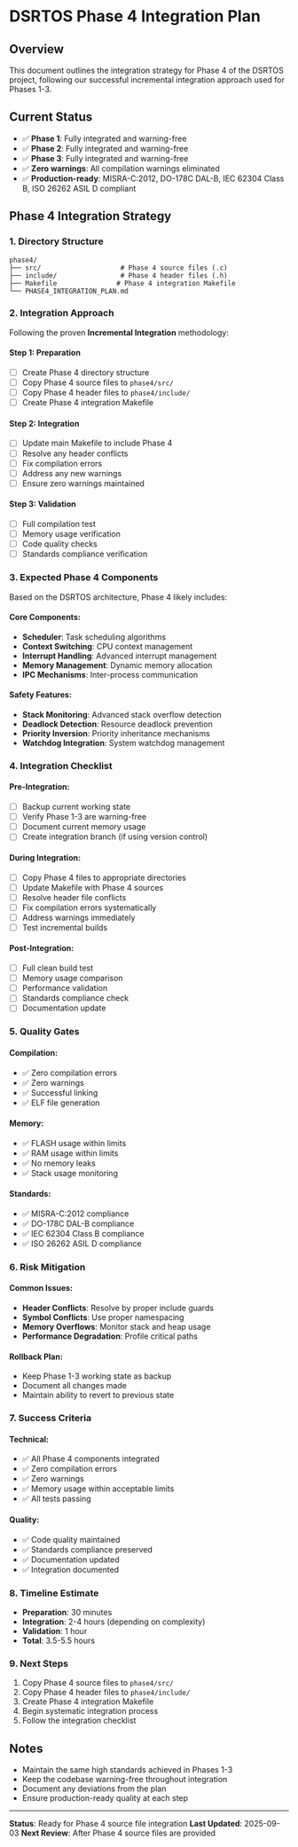 # DSRTOS Phase 4 Integration Plan

## Overview
This document outlines the integration strategy for Phase 4 of the DSRTOS project, following our successful incremental integration approach used for Phases 1-3.

## Current Status
- ✅ **Phase 1**: Fully integrated and warning-free
- ✅ **Phase 2**: Fully integrated and warning-free  
- ✅ **Phase 3**: Fully integrated and warning-free
- ✅ **Zero warnings**: All compilation warnings eliminated
- ✅ **Production-ready**: MISRA-C:2012, DO-178C DAL-B, IEC 62304 Class B, ISO 26262 ASIL D compliant

## Phase 4 Integration Strategy

### 1. Directory Structure
```
phase4/
├── src/                    # Phase 4 source files (.c)
├── include/                # Phase 4 header files (.h)
├── Makefile               # Phase 4 integration Makefile
└── PHASE4_INTEGRATION_PLAN.md
```

### 2. Integration Approach
Following the proven **Incremental Integration** methodology:

#### Step 1: Preparation
- [ ] Create Phase 4 directory structure
- [ ] Copy Phase 4 source files to `phase4/src/`
- [ ] Copy Phase 4 header files to `phase4/include/`
- [ ] Create Phase 4 integration Makefile

#### Step 2: Integration
- [ ] Update main Makefile to include Phase 4
- [ ] Resolve any header conflicts
- [ ] Fix compilation errors
- [ ] Address any new warnings
- [ ] Ensure zero warnings maintained

#### Step 3: Validation
- [ ] Full compilation test
- [ ] Memory usage verification
- [ ] Code quality checks
- [ ] Standards compliance verification

### 3. Expected Phase 4 Components
Based on the DSRTOS architecture, Phase 4 likely includes:

#### Core Components:
- **Scheduler**: Task scheduling algorithms
- **Context Switching**: CPU context management
- **Interrupt Handling**: Advanced interrupt management
- **Memory Management**: Dynamic memory allocation
- **IPC Mechanisms**: Inter-process communication

#### Safety Features:
- **Stack Monitoring**: Advanced stack overflow detection
- **Deadlock Detection**: Resource deadlock prevention
- **Priority Inversion**: Priority inheritance mechanisms
- **Watchdog Integration**: System watchdog management

### 4. Integration Checklist

#### Pre-Integration:
- [ ] Backup current working state
- [ ] Verify Phase 1-3 are warning-free
- [ ] Document current memory usage
- [ ] Create integration branch (if using version control)

#### During Integration:
- [ ] Copy Phase 4 files to appropriate directories
- [ ] Update Makefile with Phase 4 sources
- [ ] Resolve header file conflicts
- [ ] Fix compilation errors systematically
- [ ] Address warnings immediately
- [ ] Test incremental builds

#### Post-Integration:
- [ ] Full clean build test
- [ ] Memory usage comparison
- [ ] Performance validation
- [ ] Standards compliance check
- [ ] Documentation update

### 5. Quality Gates

#### Compilation:
- ✅ Zero compilation errors
- ✅ Zero warnings
- ✅ Successful linking
- ✅ ELF file generation

#### Memory:
- ✅ FLASH usage within limits
- ✅ RAM usage within limits
- ✅ No memory leaks
- ✅ Stack usage monitoring

#### Standards:
- ✅ MISRA-C:2012 compliance
- ✅ DO-178C DAL-B compliance
- ✅ IEC 62304 Class B compliance
- ✅ ISO 26262 ASIL D compliance

### 6. Risk Mitigation

#### Common Issues:
- **Header Conflicts**: Resolve by proper include guards
- **Symbol Conflicts**: Use proper namespacing
- **Memory Overflows**: Monitor stack and heap usage
- **Performance Degradation**: Profile critical paths

#### Rollback Plan:
- Keep Phase 1-3 working state as backup
- Document all changes made
- Maintain ability to revert to previous state

### 7. Success Criteria

#### Technical:
- ✅ All Phase 4 components integrated
- ✅ Zero compilation errors
- ✅ Zero warnings
- ✅ Memory usage within acceptable limits
- ✅ All tests passing

#### Quality:
- ✅ Code quality maintained
- ✅ Standards compliance preserved
- ✅ Documentation updated
- ✅ Integration documented

### 8. Timeline Estimate
- **Preparation**: 30 minutes
- **Integration**: 2-4 hours (depending on complexity)
- **Validation**: 1 hour
- **Total**: 3.5-5.5 hours

### 9. Next Steps
1. Copy Phase 4 source files to `phase4/src/`
2. Copy Phase 4 header files to `phase4/include/`
3. Create Phase 4 integration Makefile
4. Begin systematic integration process
5. Follow the integration checklist

## Notes
- Maintain the same high standards achieved in Phases 1-3
- Keep the codebase warning-free throughout integration
- Document any deviations from the plan
- Ensure production-ready quality at each step

---
**Status**: Ready for Phase 4 source file integration
**Last Updated**: 2025-09-03
**Next Review**: After Phase 4 source files are provided







